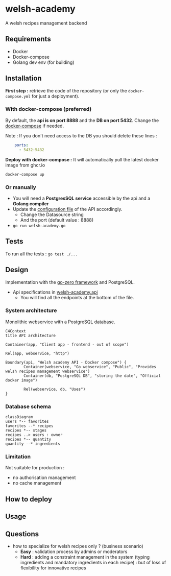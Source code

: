 # welsh-academy
A welsh recipes management backend

## Requirements
- Docker
- Docker-compose
- Golang dev env (for building)

## Installation 

**First step :** retrieve the code of the repository (or only the `docker-compose.yml` for just a deployment).

### With docker-compose (preferred)

By default, the **api is on port 8888** and the **DB on port 5432**. Change the [docker-compose](docker-compose.yml) if needed.

Note : If you don't need access to the DB you should delete these lines :
```yaml
    ports:
      - 5432:5432
```

**Deploy with docker-compose :**
It will automatically pull the latest docker image from ghcr.io

```shell
docker-compose up
```

### Or manually

- You will need a **PostgresSQL service** accessible by the api and a **Golang compiler**
- Update the [configuration file](api/etc/welsh-academy-api.yaml) 
  of the API accordingly.
  - Change the Datasource string
  - And the port (default value : 8888)
- `go run welsh-academy.go`

## Tests

To run all the tests :
`go test ./...`

## Design
Implementation with the [go-zero framework](https://github.com/zeromicro/go-zero) and PostgreSQL.

- Api specifications in [welsh-academy.api](api/welsh-academy.api)
  - You will find all the endpoints at the bottom of the file.

### System architecture

Monolithic webservice with a PostgreSQL database.

```mermaid
C4Context
title API architecture

Container(app, "Client app - frontend - out of scope")

Rel(app, webservice, "http")

Boundary(api, "Welsh academy API - Docker compose") {
        Container(webservice, "Go webservice", "Public", "Provides welsh recipes management webservice")
        Container(db, "PostgreSQL DB", "storing the date", "Official docker image")

        Rel(webservice, db, "Uses")
}

```

### Database schema
```mermaid
classDiagram
users *-- favorites
favorites --* recipes
recipes *-- stages
recipes ..> users : owner
recipes *-- quantity
quantity --* ingredients
```

### Limitation
Not suitable for production : 
- no authorisation management
- no cache management

## How to deploy

## Usage

## Questions 
- how to specialize for welsh recipes only ? (business scenario)
    - **Easy** : validation process by admins or moderators
    - **Hard** : adding a constraint management in the system (typing ingredients and mandatory ingredients in each recipe) : but of
loss of flexibility for innovative recipes